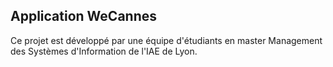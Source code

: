 ## Application WeCannes

Ce projet est développé par une équipe d'étudiants en master Management des Systèmes d'Information de l'IAE de Lyon.
